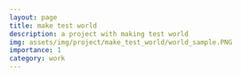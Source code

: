 ```yaml
---
layout: page
title: make test world
description: a project with making test world
img: assets/img/project/make_test_world/world_sample.PNG
importance: 1
category: work
---
```


